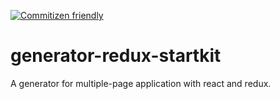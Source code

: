[![Commitizen friendly](https://img.shields.io/badge/commitizen-friendly-brightgreen.svg)](http://commitizen.github.io/cz-cli/)

# generator-redux-startkit
A generator for multiple-page application with react and redux.
